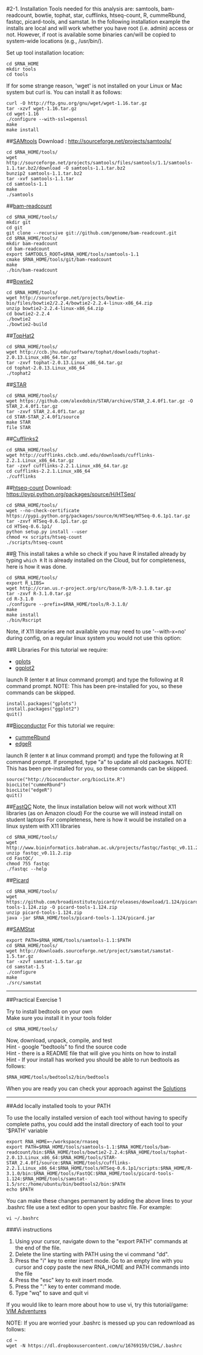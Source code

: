 #2-1. Installation
Tools needed for this analysis are: samtools, bam-readcount, bowtie, tophat, star, cufflinks, htseq-count, R, cummeRbund, fastqc, picard-tools, and samstat. In the following installation example the installs are local and will work whether you have root (i.e. admin) access or not. However, if root is available some binaries can/will be copied to system-wide locations (e.g., /usr/bin/).
	
Set up tool installation location:

	cd $RNA_HOME
	mkdir tools
	cd tools
	
If for some strange reason, 'wget' is not installed on your Linux or Mac system but curl is.  You can install it as follows:

```
curl -O http://ftp.gnu.org/gnu/wget/wget-1.16.tar.gz
tar -xzvf wget-1.16.tar.gz
cd wget-1.16
./configure --with-ssl=openssl
make
make install
```

##[SAMtools](http://samtools.sourceforge.net/)
Download : http://sourceforge.net/projects/samtools/

	cd $RNA_HOME/tools/
	wget http://sourceforge.net/projects/samtools/files/samtools/1.1/samtools-1.1.tar.bz2/download -O samtools-1.1.tar.bz2
	bunzip2 samtools-1.1.tar.bz2 
	tar -xvf samtools-1.1.tar
	cd samtools-1.1
	make
	./samtools
	
##[bam-readcount](https://github.com/genome/bam-readcount)

	cd $RNA_HOME/tools/
	mkdir git
	cd git
	git clone --recursive git://github.com/genome/bam-readcount.git
	cd $RNA_HOME/tools/
	mkdir bam-readcount
	cd bam-readcount
	export SAMTOOLS_ROOT=$RNA_HOME/tools/samtools-1.1
	cmake $RNA_HOME/tools/git/bam-readcount
	make
	./bin/bam-readcount
	
##[Bowtie2](http://bowtie-bio.sourceforge.net/bowtie2/index.shtml)

	cd $RNA_HOME/tools/
	wget http://sourceforge.net/projects/bowtie-bio/files/bowtie2/2.2.4/bowtie2-2.2.4-linux-x86_64.zip
	unzip bowtie2-2.2.4-linux-x86_64.zip
	cd bowtie2-2.2.4
	./bowtie2
	./bowtie2-build
	
##[TopHat2](http://ccb.jhu.edu/software/tophat/index.shtml)

	cd $RNA_HOME/tools/
	wget http://ccb.jhu.edu/software/tophat/downloads/tophat-2.0.13.Linux_x86_64.tar.gz
	tar -zxvf tophat-2.0.13.Linux_x86_64.tar.gz
	cd tophat-2.0.13.Linux_x86_64
	./tophat2
	
##[STAR](https://code.google.com/p/rna-star/)

	cd $RNA_HOME/tools/
	wget https://github.com/alexdobin/STAR/archive/STAR_2.4.0f1.tar.gz -O STAR_2.4.0f1.tar.gz
	tar -zxvf STAR_2.4.0f1.tar.gz
	cd STAR-STAR_2.4.0f1/source
	make STAR
	file STAR
	
##[Cufflinks2](http://cufflinks.cbcb.umd.edu/)

	cd $RNA_HOME/tools/
	wget http://cufflinks.cbcb.umd.edu/downloads/cufflinks-2.2.1.Linux_x86_64.tar.gz
	tar -zxvf cufflinks-2.2.1.Linux_x86_64.tar.gz
	cd cufflinks-2.2.1.Linux_x86_64
	./cufflinks
	
##[htseq-count](http://www-huber.embl.de/users/anders/HTSeq/doc/count.html)
Download: https://pypi.python.org/packages/source/H/HTSeq/

	cd $RNA_HOME/tools/
	wget --no-check-certificate https://pypi.python.org/packages/source/H/HTSeq/HTSeq-0.6.1p1.tar.gz
	tar -zxvf HTSeq-0.6.1p1.tar.gz
	cd HTSeq-0.6.1p1/
	python setup.py install --user
	chmod +x scripts/htseq-count
	./scripts/htseq-count
	
##[R](http://www.r-project.org/)
This install takes a while so check if you have R installed already by typing `which R`
It is already installed on the Cloud, but for completeness, here is how it was done.

```
cd $RNA_HOME/tools/
export R_LIBS=
wget http://cran.us.r-project.org/src/base/R-3/R-3.1.0.tar.gz
tar -zxvf R-3.1.0.tar.gz
cd R-3.1.0
./configure --prefix=$RNA_HOME/tools/R-3.1.0/
make
make install
./bin/Rscript
```

Note, if X11 libraries are not available you may need to use '--with-x=no' during config, on a regular linux system you would not use this option:

##R Libraries
For this tutorial we require:
- [gplots](http://cran.r-project.org/web/packages/gplots/index.html)
- [ggplot2](http://ggplot2.org/)

launch R (enter `R` at linux command prompt) and type the following at R command prompt. NOTE: This has been pre-installed for you, so these commands can be skipped.

```
install.packages("gplots")
install.packages("ggplot2")
quit()
```

##[Bioconductor](http://www.bioconductor.org/)
For this tutorial we require:
- [cummeRbund](http://compbio.mit.edu/cummeRbund/)
- [edgeR](http://www.bioconductor.org/packages/release/bioc/html/edgeR.html)

launch R (enter `R` at linux command prompt) and type the following at R command prompt. If prompted, type "a" to update all old packages. NOTE: This has been pre-installed for you, so these commands can be skipped.

```
source("http://bioconductor.org/biocLite.R")
biocLite("cummeRbund")
biocLite("edgeR")
quit()
```	

##[FastQC](http://www.bioinformatics.babraham.ac.uk/projects/fastqc/)
Note, the linux installation below will not work without X11 libraries (as on Amazon cloud)
For the course we will instead install on student laptops
For completeness, here is how it would be installed on a linux system with X11 libraries

```
cd $RNA_HOME/tools/
wget http://www.bioinformatics.babraham.ac.uk/projects/fastqc/fastqc_v0.11.2.zip
unzip fastqc_v0.11.2.zip
cd FastQC/
chmod 755 fastqc
./fastqc --help
```

##[Picard](http://picard.sourceforge.net/command-line-overview.shtml)

	cd $RNA_HOME/tools/
	wget https://github.com/broadinstitute/picard/releases/download/1.124/picard-tools-1.124.zip -O picard-tools-1.124.zip
	unzip picard-tools-1.124.zip
	java -jar $RNA_HOME/tools/picard-tools-1.124/picard.jar
	
##[SAMStat](http://samstat.sourceforge.net/)

```
export PATH=$RNA_HOME/tools/samtools-1.1:$PATH
cd $RNA_HOME/tools/
wget http://downloads.sourceforge.net/project/samstat/samstat-1.5.tar.gz
tar -xzvf samstat-1.5.tar.gz
cd samstat-1.5
./configure
make
./src/samstat
```

---
##Practical Exercise 1

Try to install bedtools on your own  
Make sure you install it in your tools folder  

```
cd $RNA_HOME/tools/
```

Now, download, unpack, compile, and test  
Hint - google "bedtools" to find the source code  
Hint - there is a README file that will give you hints on how to install  
Hint - If your install has worked you should be able to run bedtools as follows:

```
$RNA_HOME/tools/bedtools2/bin/bedtools
```

When you are ready you can check your approach against the [Solutions](https://github.com/griffithlab/rnaseq_tutorial/wiki/Solutions#practical-exercise-1---software-installation)

---
	
##Add locally installed tools to your PATH

To use the locally installed version of each tool without having to specify complete paths, you could add the install directory of each tool to your '$PATH' variable
	
	export RNA_HOME=~/workspace/rnaseq
	export PATH=$RNA_HOME/tools/samtools-1.1:$RNA_HOME/tools/bam-readcount/bin:$RNA_HOME/tools/bowtie2-2.2.4:$RNA_HOME/tools/tophat-2.0.13.Linux_x86_64:$RNA_HOME/tools/STAR-STAR_2.4.0f1/source:$RNA_HOME/tools/cufflinks-2.2.1.Linux_x86_64:$RNA_HOME/tools/HTSeq-0.6.1p1/scripts:$RNA_HOME/R-3.1.0/bin:$RNA_HOME/tools/FastQC:$RNA_HOME/tools/picard-tools-1.124:$RNA_HOME/tools/samstat-1.5/src:/home/ubuntu/bin/bedtools2/bin:$PATH
	echo $PATH
	
You can make these changes permanent by adding the above lines to your .bashrc file
use a text editor to open your bashrc file. For example:

```
vi ~/.bashrc
```

###Vi instructions

1. Using your cursor, navigate down to the "export PATH" commands at the end of the file.
2. Delete the line starting with PATH using the vi command "dd".
3. Press the "i" key to enter insert mode. Go to an empty line with you cursor and copy paste the new RNA_HOME and PATH commands into the file
4. Press the "esc" key to exit insert mode.
5. Press the ":" key to enter command mode.
6. Type "wq" to save and quit vi

If you would like to learn more about how to use vi, try this tutorial/game: [VIM Adventures](http://vim-adventures.com/)
	
NOTE: If you are worried your .bashrc is messed up you can redownload as follows:

	cd ~
	wget -N https://dl.dropboxusercontent.com/u/16769159/CSHL/.bashrc
